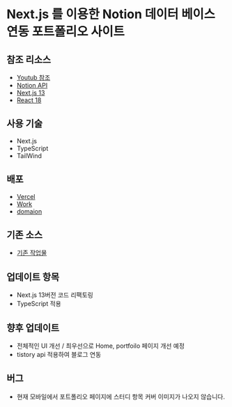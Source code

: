 # Next.js 를 이용한 Notion 데이터 베이스 연동 포트폴리오 사이트

## 참조 리소스

- [Youtub 참조](https://www.youtube.com/watch?v=KvoFvmu5eRo)
- [Notion API](https://developers.notion.com/reference/intro)
- [Next.js 13](https://nextjs.org/)
- [React 18](https://react.dev/)

## 사용 기술

- Next.js
- TypeScript
- TailWind

## 배포

- [Vercel](https://vercel.com/)
- [Work](https://vercel.com/)
- [domaion](https://www.gabia.com/)

## 기존 소스

- [기존 작업물](https://github.com/songmok/newportfolionext)

## 업데이트 항목

- Next.js 13버전 코드 리팩토링
- TypeScript 적용

## 향후 업데이트

- 전체적인 UI 개선 / 최우선으로 Home, portfoilo 페이지 개선 예정
- tistory api 적용하여 블로그 연동

## 버그

- 현재 모바일에서 포트폴리오 페이지에 스터디 항목 커버 이미지가 나오지 않습니다.
